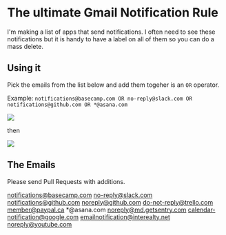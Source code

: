 # The ultimate Gmail Notification Rule

I'm making a list of apps that send notifications. I often need to see these notifications but it is handy to have a label on all of them so you can do a mass delete.

## Using it

Pick the emails from the list below and add them togeher is an `OR` operator. 

Example: `notifications@basecamp.com OR no-reply@slack.com OR notifications@github.com OR *@asana.com` 

![](http://i.imgur.com/KJXEsA7.png)

then

![](http://i.imgur.com/e199yIx.png)

## The Emails

Please send Pull Requests with additions. 

notifications@basecamp.com
no-reply@slack.com
notifications@github.com
noreply@github.com
do-not-reply@trello.com
member@paypal.ca
*@asana.com
noreply@md.getsentry.com
calendar-notification@google.com
emailnotification@interealty.net
noreply@youtube.com


